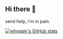 ## Hi there 👋

send help, i'm in pain.

[![whypain's GitHub stats](https://git-stats-five-blush.vercel.app/api?username=whypain&show_icons=true&theme=tokyonight)](https://github.com/anuraghazra/github-readme-stats)

<!--
**whypain/whypain** is a ✨ _special_ ✨ repository because its `README.md` (this file) appears on your GitHub profile.

Here are some ideas to get you started:

- 🔭 I’m currently working on ...
- 🌱 I’m currently learning ...
- 👯 I’m looking to collaborate on ...
- 🤔 I’m looking for help with ...
- 💬 Ask me about ...
- 📫 How to reach me: ...
- 😄 Pronouns: ...
- ⚡ Fun fact: ...
-->
